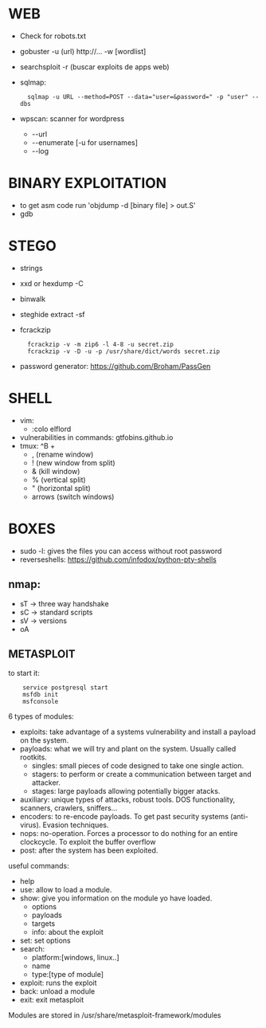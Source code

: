 # WEB
- Check for robots.txt
- gobuster -u (url) http://... -w [wordlist]
- searchsploit -r (buscar exploits de apps web)
- sqlmap:

		sqlmap -u URL --method=POST --data="user=&password=" -p "user" --dbs
- wpscan: scanner for wordpress
	- --url
	- --enumerate [-u for usernames]
	- --log

# BINARY EXPLOITATION
- to get asm code run 'objdump -d [binary file] > out.S'
- gdb

# STEGO
- strings
- xxd or hexdump -C
- binwalk
- steghide extract -sf
- fcrackzip

		fcrackzip -v -m zip6 -l 4-8 -u secret.zip
		fcrackzip -v -D -u -p /usr/share/dict/words secret.zip
- password generator: https://github.com/Broham/PassGen

# SHELL
- vim:
	- :colo elflord
- vulnerabilities in commands: gtfobins.github.io
- tmux:
	^B +
	- , (rename window)
	- ! (new window from split)
	- & (kill window)
	- % (vertical split)
	- " (horizontal split)
	- arrows (switch windows)

# BOXES
- sudo -l: gives the files you can access without root password
- reverseshells: https://github.com/infodox/python-pty-shells

## nmap:
- sT -> three way handshake
- sC -> standard scripts
- sV -> versions
- oA

## METASPLOIT
to start it:
		
		service postgresql start
		msfdb init
		msfconsole

6 types of modules:
- exploits: take advantage of a systems vulnerability and install a payload on the system.
- payloads: what we will try and plant on the system. Usually called rootkits.
	- singles: small pieces of code designed to take one single action.
	- stagers: to perform or create a communication between target and attacker.
	- stages: large payloads allowing potentially bigger atacks.
- auxiliary: unique types of attacks, robust tools. DOS functionality, scanners, crawlers, sniffers...
- encoders: to re-encode payloads. To get past security systems (anti-virus). Evasion techniques.
- nops: no-operation. Forces a processor to do nothing for an entire clockcycle. To exploit the buffer overflow
- post: after the system has been exploited.

useful commands:
- help
- use: allow to load a module.
- show: give you information on the module yo have loaded.
	- options
	- payloads
	- targets
	- info: about the exploit
- set: set options
- search:
	- platform:[windows, linux..]
	- name
	- type:[type of module]
- exploit: runs the exploit
- back: unload a module
- exit: exit metasploit

Modules are stored in /usr/share/metasploit-framework/modules

